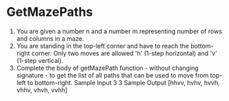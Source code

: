 # GetMazePaths
1. You are given a number n and a number m representing number of rows and columns in a maze. 
2. You are standing in the top-left corner and have to reach the bottom-right corner. Only two moves are allowed 'h' (1-step horizontal) and 'v' (1-step vertical).
3. Complete the body of getMazePath function - without changing signature - to get the list of all paths that can be used to move from top-left to bottom-right.
Sample Input
3
3
Sample Output
[hhvv, hvhv, hvvh, vhhv, vhvh, vvhh]
